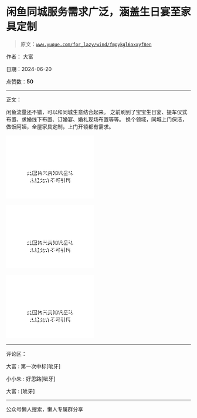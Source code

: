 # 闲鱼同城服务需求广泛，涵盖生日宴至家具定制

> 原文：[`www.yuque.com/for_lazy/wind/fmpykgl6axxyf8en`](https://www.yuque.com/for_lazy/wind/fmpykgl6axxyf8en)

作者： 大富

日期：2024-06-20

点赞数：**50**

* * *

正文：

闲鱼流量还不错，可以和同城生意结合起来。 之前刷到了宝宝生日宴、提车仪式布置、求婚线下布置、订婚宴、婚礼现场布置等等。
换个领域，同城上门保洁，做饭阿姨，全屋家具定制，上门开锁都有需求。

![](img/54c03d710f2905ad393375177520514d.png "None")

![](img/db6543e2f0ef87f224ff1132bfe21b26.png "None")

![](img/cc7bc29162865712a54277583e966bbc.png "None")

* * *

评论区：

大富 : 第一次中标[呲牙]

小小朱 : 好思路[呲牙]

大富 : [呲牙]

* * *

公众号懒人搜索，懒人专属群分享